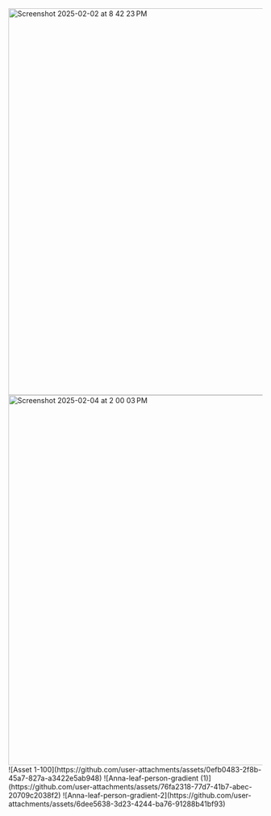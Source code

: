 <img width="766" alt="Screenshot 2025-02-02 at 8 42 23 PM" src="https://github.com/user-attachments/assets/dc4b7aff-c259-4c63-891a-9e48e0c86561" />
<img width="733" alt="Screenshot 2025-02-04 at 2 00 03 PM" src="https://github.com/user-attachments/assets/36012118-d12e-4299-a2c3-cc93ccc4f50a" />
![Asset 1-100](https://github.com/user-attachments/assets/0efb0483-2f8b-45a7-827a-a3422e5ab948)
![Anna-leaf-person-gradient (1)](https://github.com/user-attachments/assets/76fa2318-77d7-41b7-abec-20709c2038f2)
![Anna-leaf-person-gradient-2](https://github.com/user-attachments/assets/6dee5638-3d23-4244-ba76-91288b41bf93)
